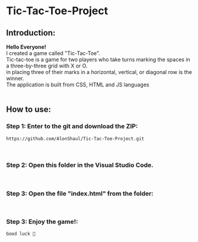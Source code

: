 # Tic-Tac-Toe-Project

## Introduction:
**Hello Everyone!**<br>
I created a game called "Tic-Tac-Toe".<br>
Tic-tac-toe is a game for two players who take turns marking the spaces in a three-by-three grid with X or O.<br>
in placing three of their marks in a horizontal, vertical, or diagonal row is the winner.<br>
The application is built from CSS, HTML and JS languages
<br><br>


## How to use:
### Step 1: Enter to the git and download the ZIP:
```bash
https://github.com/AlonShaul/Tic-Tac-Toe-Project.git
```
<br>


### Step 2: Open this folder in the Visual Studio Code.
<br>


### Step 3: Open the file "index.html" from the folder:
<br>


### Step 3: Enjoy the game!:
```bash
Good luck 🙂
```
